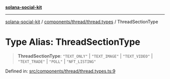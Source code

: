 [**solana-social-kit**](../../../../README.md)

***

[solana-social-kit](../../../../README.md) / [components/thread/thread.types](../README.md) / ThreadSectionType

# Type Alias: ThreadSectionType

> **ThreadSectionType**: `"TEXT_ONLY"` \| `"TEXT_IMAGE"` \| `"TEXT_VIDEO"` \| `"TEXT_TRADE"` \| `"POLL"` \| `"NFT_LISTING"`

Defined in: [src/components/thread/thread.types.ts:9](https://github.com/SendArcade/solana-social-starter/blob/98f94bb63d3814df24512365f6ae706d273e698f/src/components/thread/thread.types.ts#L9)
